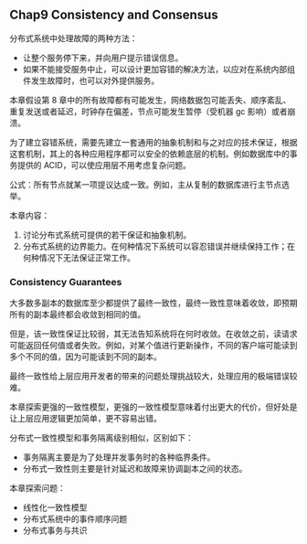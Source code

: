 ## Chap9 Consistency and Consensus
分布式系统中处理故障的两种方法：
* 让整个服务停下来，并向用户提示错误信息。
* 如果不能接受服务中止，可以设计更加容错的解决方法，以应对在系统内部组件发生故障时，也可以对外提供服务。

本章假设第 8 章中的所有故障都有可能发生，网络数据包可能丢失、顺序紊乱、重复发送或者延迟，时钟存在偏差，节点可能发生暂停（受机器 gc 影响）或者崩溃。

为了建立容错系统，需要先建立一套通用的抽象机制和与之对应的技术保证，根据这套机制，其上的各种应用程序都可以安全的依赖底层的机制。例如数据库中的事务提供的 ACID，可以使应用层不用考虑复杂问题。

公式：所有节点就某一项提议达成一致。例如，主从复制的数据库进行主节点选举。

本章内容：
1. 讨论分布式系统可提供的若干保证和抽象机制。
2. 分布式系统的边界能力。在何种情况下系统可以容忍错误并继续保持工作；在何种情况下无法保证正常工作。


### Consistency Guarantees
大多数多副本的数据库至少都提供了最终一致性，最终一致性意味着收敛，即预期所有的副本最终都会收敛到相同的值。

但是，该一致性保证比较弱，其无法告知系统将在何时收敛。在收敛之前，读请求可能返回任何值或者失败。例如，对某个值进行更新操作，不同的客户端可能读到多个不同的值，因为可能读到不同的副本。

最终一致性给上层应用开发者的带来的问题处理挑战较大，处理应用的极端错误较难。

本章探索更强的一致性模型，更强的一致性模型意味着付出更大的代价，但好处是让上层应用逻辑更加简单，更不容易出错。

分布式一致性模型和事务隔离级别相似，区别如下：
* 事务隔离主要是为了处理并发事务时的各种临界条件。
* 分布式一致性则主要是针对延迟和故障来协调副本之间的状态。

本章探索问题：
* 线性化一致性模型
* 分布式系统中的事件顺序问题
* 分布式事务与共识